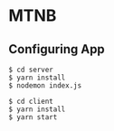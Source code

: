 # MTNB

## Configuring App

```
$ cd server
$ yarn install
$ nodemon index.js
```

```
$ cd client
$ yarn install
$ yarn start
```
